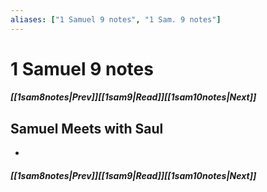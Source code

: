 ```yaml
---
aliases: ["1 Samuel 9 notes", "1 Sam. 9 notes"]
---
```

# 1 Samuel 9 notes
##### <span class=arrow-left></span>[[1sam8notes|Prev]]<span class=navigation-separator></span>[[1sam9|Read]]<span class=navigation-separator></span>[[1sam10notes|Next]]<span class=arrow-right></span>
## Samuel Meets with Saul
- 
##### <span class=arrow-left></span>[[1sam8notes|Prev]]<span class=navigation-separator></span>[[1sam9|Read]]<span class=navigation-separator></span>[[1sam10notes|Next]]<span class=arrow-right></span>